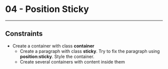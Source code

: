 # 04 - Position Sticky
------
## Constraints 
* Create a container with class **container**
    * Create a paragraph with class **sticky**. Try to fix the paragraph using **position:sticky**. Style the container.
    * Create several containers with content inside them 